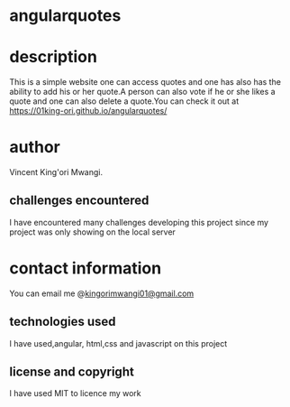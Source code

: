 # angularquotes
# description
This is a simple website one can access quotes and one has also has the ability to add his or her quote.A person can also vote if he or she likes a quote and one can also delete a quote.You can check it out at https://01king-ori.github.io/angularquotes/
# author
Vincent King'ori Mwangi.

## challenges encountered
I have encountered many challenges developing this project since my project was only showing on the local server
# contact information
You can email me @kingorimwangi01@gmail.com
## technologies used
  I have used,angular, html,css and javascript on this project

## license and copyright
I have used MIT to licence my work
